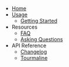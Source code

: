 * [Home](index.md)
* [Usage](usage/index.md)
    * [Getting Started](usage/getting_started.md)
* Resources
    * [FAQ](resources/faq.md)
    * [Asking Questions](http://www.catb.org/~esr/faqs/smart-questions.html)
* API Reference
    * [Changelog](changelog.md)
    * [Tourmaline](api_reference/Tourmaline/)
